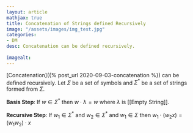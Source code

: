 ```yaml
---
layout: article
mathjax: true
title: Concatenation of Strings defined Recursively
image: "/assets/images/img_test.jpg"
categories:
- DM
desc: Concatenation can be defined recursively.
 
imagealt: 
---
```


[Concatenation]({% post_url 2020-09-03-concatenation %}) can be defined recursively.
Let $\Sigma$ be a set of symbols and $\Sigma^*$ be a set of strings formed from $\Sigma$.


































































































































































































































































































































































**Basis Step**: If $w \in \Sigma^*$ then $w \cdot \lambda = w$ where $\lambda$ is [[Empty String]].

































































































































































































































































































































































**Recursive Step**: If $w_1 \in \Sigma^*$ and $w_2 \in \Sigma^*$ and $w_1 \in \Sigma$ then $w_1 \cdot (w_2 x) = (w_1 w_2) \cdot x$
































































































































































































































































































































































